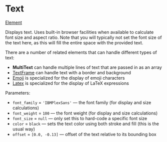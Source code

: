 # Text

[Element](/docs/element)

Displays text. Uses built-in browser facilities when available to calculate font size and aspect ratio. Note that you will typically not set the font size of the text here, as this will fill the entire space with the provided text.

There are a number of related elements that can handle different types of text:
- **MultiText** can handle multiple lines of text that are passed in as an array
- [TextFrame](/docs/textframe) can handle text with a border and background
- [Emoji](/docs/emoji) is specialized for the display of emoji characters
- [Latex](/docs/latex) is specialized for the display of LaTeX expressions

Parameters:
- `font_family` = `'IBMPlexSans'` — the font family (for display and size calculations)
- `font_weight` = `100` — the font weight (for display and size calculations)
- `font_size` = `null` — only set this to hard-code a specific font size
- `color` = `black` — sets the text color using both stroke and fill (this is the usual way)
- `offset` = `[0.0, -0.13]` — offset of the text relative to its bounding box
